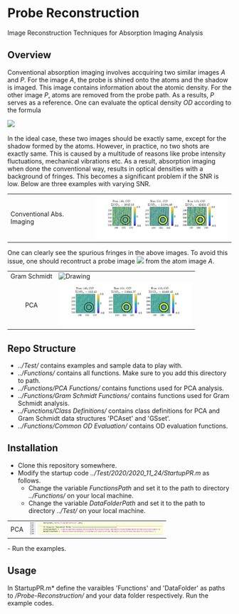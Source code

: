 # Probe Reconstruction
Image Reconstruction Techniques for Absorption Imaging Analysis

## Overview
Conventional absorption imaging involves accquiring two similar images *A* and *P*. For the image *A*, the probe is shined onto the atoms and the shadow is imaged. This image contains information about the atomic density. For the other image *P*, atoms are removed from the probe path. As a results, *P* serves as a reference. One can evaluate the optical density *OD* according to the formula
<div align="left">
<img src="https://render.githubusercontent.com/render/math?math=\text{OD} = -log \frac{A}{P}">
</div>

In the ideal case, these two images should be exactly same, except for the shadow formed by the atoms. However, in practice, no two shots are exactly same. This is caused by a multitude of reasons like probe intensity fluctuations, mechanical vibrations etc. As a result, absorption imaging when done the conventional way, results in optical densities with a background of fringes. This becomes a significant problem if the SNR is low. Below are three examples with varying SNR.

<table>
<tr>
<td> <div align="left"> Conventional Abs. Imaging </div></td>
<td><img src="/Images for Readme/ODs_Date2020-11-24_None.png" alt="Drawing" width="300"/> </td>
</tr>
</table>

One can clearly see the spurious fringes in the above images. To avoid this issue, one should recontruct a probe image <img src="https://render.githubusercontent.com/render/math?math=P_{re}"> from the atom image *A*.
<table>
<tr>
<td> <div align="center">Gram Schmidt</div> </td>
<td><img src="/Images for Readme/OD_Images/ODs_Date2020-11-24_GS.png" alt="Drawing" width="300"/> </td>
</tr>
<tr>
<td> <div align="center">PCA</div> </td>
<td><img src="/Images for Readme/ODs_Date2020-11-24_PCA.png" alt="Drawing" width="300"/> </td>
</tr>
</table>

## Repo Structure
- *../Test/* contains examples and sample data to play with. 
- *../Functions/* contains all functions. Make sure to you add this directory to path.
- *../Functions/PCA Functions/* contains functions used for PCA analysis. 
- *../Functions/Gram Schmidt Functions/* contains functions used for Gram Schmidt analysis. 
- *../Functions/Class Definitions/* contains class definitions for PCA and Gram Schmidt data structures 'PCAset' and 'GSset'.
- *../Functions/Common OD Evaluation/* contains OD evaluation functions.

## Installation
- Clone this repository somewhere. 
- Modify the startup code *../Test/2020/2020_11_24/StartupPR.m* as follows. 
  - Change the variable *FunctionsPath* and set it to the path to directory *../Functions/* on your local machine.
  - Change the variable *DataFolderPath* and set it to the path to directory *../Test/* on your local machine.
<table>
<tr>
<td> <div align="center">PCA</div> </td>
<td><img src="/Images for Readme/Installation.png" alt="Drawing" width="300"/> </td>
</tr>
</table>
- Run the examples.

## Usage
In StartupPR.m* define the varaibles 'Functions' and 'DataFolder' as paths to */Probe-Reconstruction/* and your data folder respectively.
Run the example codes.




